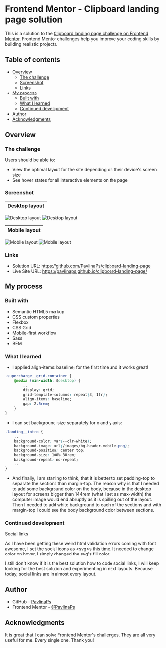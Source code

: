 # Frontend Mentor - Clipboard landing page solution

This is a solution to the [Clipboard landing page challenge on Frontend Mentor](https://www.frontendmentor.io/challenges/clipboard-landing-page-5cc9bccd6c4c91111378ecb9). Frontend Mentor challenges help you improve your coding skills by building realistic projects. 

## Table of contents

- [Overview](#overview)
  - [The challenge](#the-challenge)
  - [Screenshot](#screenshot)
  - [Links](#links)
- [My process](#my-process)
  - [Built with](#built-with)
  - [What I learned](#what-i-learned)
  - [Continued development](#continued-development)
- [Author](#author)
- [Acknowledgments](#acknowledgments)

## Overview

### The challenge

Users should be able to:

- View the optimal layout for the site depending on their device's screen size
- See hover states for all interactive elements on the page

### Screenshot

| Desktop layout |
|:--:|
![Desktop layout](./screenshots/screenshot-desktop-top.jpg) ![Desktop layout](./screenshots/screenshot-desktop-bottom.jpg)

| Mobile layout |
|:--:|
![Mobile layout](./screenshots/screenshot-mobile-top.jpg) ![Mobile layout](./screenshots/screenshot-mobile-middle.jpg)

### Links

- Solution URL: https://github.com/PavlinaPs/clipboard-landing-page
- Live Site URL: https://pavlinaps.github.io/clipboard-landing-page/

## My process

### Built with

- Semantic HTML5 markup
- CSS custom properties
- Flexbox
- CSS Grid
- Mobile-first workflow
- Sass
- BEM

### What I learned

- I applied align-items: baseline; for the first time and it works great!
```css
.supercharge__grid-container {
    @media (min-width: $desktop) {
        ..
        display: grid;
        grid-template-columns: repeat(3, 1fr);
        align-items: baseline;
        gap: 2.5rem;
    }
}
```

- I can set background-size separately for x and y axis:
```css
.landing__intro {
    ..
    background-color: var(--clr-white);
    background-image: url(/images/bg-header-mobile.png);
    background-position: center top;
    background-size: 100% 30rem;
    background-repeat: no-repeat;
    ..
}
```

- And finally, I am starting to think, that it is better to set padding-top to separate the sections than margin-top. The reason why is that I needed to add some background color on the body, because in the desktop layout for screens bigger than 144rem (what I set as max-width) the computer image would end abruptly as it is spilling out of the layout. Then I needed to add white background to each of the sections and with margin-top I could see the body background color between sections.

### Continued development

Social links

As I have been getting these weird html validation errors coming with font awesome, I set the social icons as \<svg>s this time. It needed to change color on hover, I simply changed the svg's fill color. 

I still don't know if it is the best solution how to code social links, I will keep looking for the best solution and experimenting in next layouts. Because today, social links are in almost every layout.

## Author

- GitHub - [PavlinaPs](https://github.com/PavlinaPs)
- Frontend Mentor - [@PavlinaPs](https://www.frontendmentor.io/profile/PavlinaPs)

## Acknowledgments

It is great that I can solve Frontend Mentor's challenges. They are all very useful for me. Every single one. Thank you!
